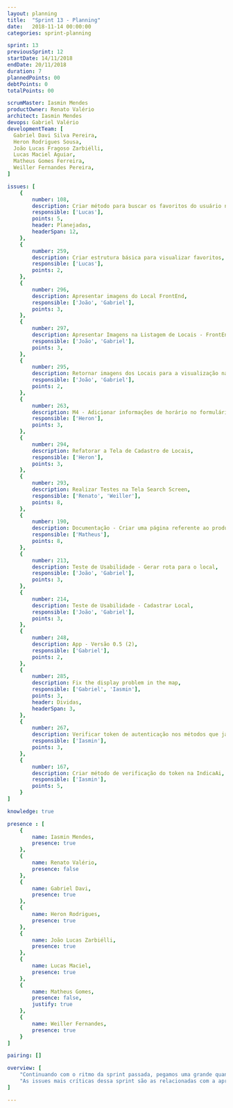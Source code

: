 ```yaml
---
layout: planning
title:  "Sprint 13 - Planning"
date:   2018-11-14 00:00:00
categories: sprint-planning

sprint: 13
previousSprint: 12
startDate: 14/11/2018
endDate: 20/11/2018
duration: 7
plannedPoints: 00
debtPoints: 0
totalPoints: 00

scrumMaster: Iasmin Mendes
productOwner: Renato Valério
architect: Iasmin Mendes
devops: Gabriel Valério
developmentTeam: [
  Gabriel Davi Silva Pereira,
  Heron Rodrigues Sousa,
  João Lucas Fragoso Zarbiélli,
  Lucas Maciel Aguiar,
  Matheus Gomes Ferreira,
  Weiller Fernandes Pereira,
]

issues: [
    {
        number: 108,
        description: Criar método para buscar os favoritos do usuário na API IndicaAi,
        responsible: ['Lucas'],
        points: 5,
        header: Planejadas,
        headerSpan: 12,
    },
    {
        number: 259,
        description: Criar estrutura básica para visualizar favoritos,
        responsible: ['Lucas'],
        points: 2,
    },
    {
        number: 296,
        description: Apresentar imagens do Local FrontEnd,
        responsible: ['João', 'Gabriel'],
        points: 3,
    },
    {
        number: 297,
        description: Apresentar Imagens na Listagem de Locais - FrontEnd,
        responsible: ['João', 'Gabriel'],
        points: 3,
    },
    {
        number: 295,
        description: Retornar imagens dos Locais para a visualização na ListLocals BackEnd,
        responsible: ['João', 'Gabriel'],
        points: 2,
    },
    {
        number: 263,
        description: M4 - Adicionar informações de horário no formulário de cadastro,
        responsible: ['Heron'],
        points: 3,
    },
    {
        number: 294,
        description: Refatorar a Tela de Cadastro de Locais,
        responsible: ['Heron'],
        points: 3,
    },
    {
        number: 293,
        description: Realizar Testes na Tela Search Screen,
        responsible: ['Renato', 'Weiller'],
        points: 8,
    },
    {
        number: 190,
        description: Documentação - Criar uma página referente ao produto,
        responsible: ['Matheus'],
        points: 8,
    },
    {
        number: 213,
        description: Teste de Usabilidade - Gerar rota para o local,
        responsible: ['João', 'Gabriel'],
        points: 3,
    },
    {
        number: 214,
        description: Teste de Usabilidade - Cadastrar Local,
        responsible: ['João', 'Gabriel'],
        points: 3,
    },
    {
        number: 248,
        description: App - Versão 0.5 (2),
        responsible: ['Gabriel'],
        points: 2,
    },
    {
        number: 285,
        description: Fix the display problem in the map,
        responsible: ['Gabriel', 'Iasmin'],
        points: 3,
        header: Dividas,
        headerSpan: 3,
    },
    {
        number: 267,
        description: Verificar token de autenticação nos métodos que já foram implementados,
        responsible: ['Iasmin'],
        points: 3,
    },
    {
        number: 167,
        description: Criar método de verificação do token na IndicaAi,
        responsible: ['Iasmin'],
        points: 5,
    }
]

knowledge: true

presence : [
    {
        name: Iasmin Mendes,
        presence: true
    },
    {
        name: Renato Valério,
        presence: false
    },
    {
        name: Gabriel Davi,
        presence: true
    },
    {
        name: Heron Rodrigues,
        presence: true
    },
    {
        name: João Lucas Zarbiélli,
        presence: true
    },
    {
        name: Lucas Maciel,
        presence: true
    },
    {
        name: Matheus Gomes,
        presence: false,
        justify: true
    },
    {
        name: Weiller Fernandes,
        presence: true
    }
]

pairing: []

overview: [
    "Continuando com o ritmo da sprint passada, pegamos uma grande quantidade de pontos para conseguir concluir o máximo de features possíveis. Paralelamente a integração com outros grupos do aplicativo principal também será bastante importante",
    "As issues mais críticas dessa sprint são as relacionadas com a apresentação das imagens no aplicativo, pois são fundamentais para uma usabilidade pelo menos aceitável. Outra issue batante importante dessa sprint está na conclusão da issue que foi deixada como dívida, Verificar o Token e Id de Usuário para a realização de funções básicas do usuário."
]

---
```


